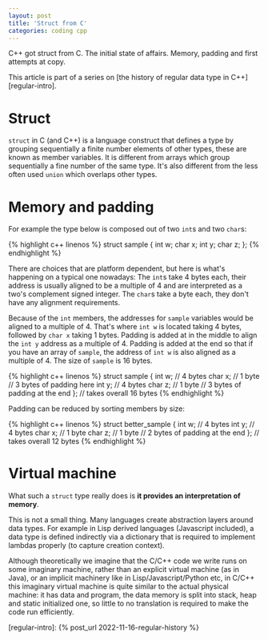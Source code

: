 ```yaml
---
layout: post
title: 'Struct from C'
categories: coding cpp
---
```


C++ got struct from C. The initial state of affairs. Memory, padding and first
attempts at copy.

This article is part of a series on [the history of regular data type in
C++][regular-intro].


# Struct

`struct` in C (and C++) is a language construct that defines a type by grouping
sequentially a finite number elements of other types, these are known as member
variables. It is different from arrays which group sequentially a fine number
of the same type. It's also different from the less often used `union` which
overlaps other types.


# Memory and padding

For example the type below is composed out of two `int`s and two `char`s:

{% highlight c++ linenos %}
struct sample
{
  int w;
  char x;
  int y;
  char z;
};
{% endhighlight %}

There are choices that are platform dependent, but here is what's happening on
a typical one nowadays: The `int`s take 4 bytes each, their address is usually
aligned to be a multiple of 4 and are interpreted as a two's complement signed
integer. The `char`s take a byte each, they don't have any alignment
requirements.

Because of the `int` members, the addresses for `sample` variables would be
aligned to a multiple of 4. That's where `int w` is located taking 4 bytes,
followed by `char x` taking 1 bytes. Padding is added at in the middle to align
the `int y` address as a multiple of 4. Padding is added at the end so that if
you have an array of `sample`, the address of `int w` is also aligned as a
multiple of 4. The size of `sample` is 16 bytes.

{% highlight c++ linenos %}
struct sample
{
  int w; // 4 bytes
  char x; // 1 byte
  // 3 bytes of padding here
  int y; // 4 bytes
  char z; // 1 byte
  // 3 bytes of padding at the end
}; // takes overall 16 bytes
{% endhighlight %}

Padding can be reduced by sorting members by size:

{% highlight c++ linenos %}
struct better_sample
{
  int w; // 4 bytes
  int y; // 4 bytes
  char x; // 1 byte
  char z; // 1 byte
  // 2 bytes of padding at the end
}; // takes overall 12 bytes
{% endhighlight %}


# Virtual machine

What such a `struct` type really does is **it provides an interpretation of
memory**.

This is not a small thing. Many languages create abstraction layers around data
types. For example in Lisp derived languages (Javascript included), a data type
is defined indirectly via a dictionary that is required to implement lambdas
properly (to capture creation context).

Although theoretically we imagine that the C/C++ code we write runs on some
imaginary machine, rather than an explicit virtual machine (as in Java), or an
implicit machinery like in Lisp/Javascript/Python etc, in C/C++ this imaginary
virtual machine is quite similar to the actual physical machine: it has data
and program, the data memory is split into stack, heap and static initialized
one, so little to no translation is required to make the code run efficiently.


[regular-intro]:   {% post_url 2022-11-16-regular-history %}

